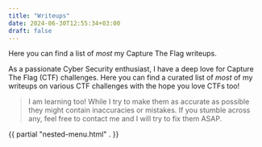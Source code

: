 ```yaml
---
title: "Writeups"
date: 2024-06-30T12:55:34+03:00
draft: false
---
```


Here you can find a list of *most* my Capture The Flag writeups.

As a passionate Cyber Security enthusiast, I have a deep love for Capture The Flag (CTF) challenges.
Here you can find a curated list of *most* of my writeups on various CTF challenges with the hope you love CTFs too!

> I am learning too! While I try to make them as accurate as possible they might contain inaccuracies or mistakes. If you stumble across any, feel free to contact me and I will try to fix them ASAP.

{{ partial "nested-menu.html" . }}